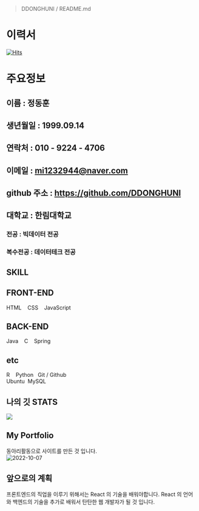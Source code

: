 > DDONGHUNI / README.md
# 이력서

<!--
**DDONGHUNI/DDONGHUNI** is a ✨ _special_ ✨ repository because its `README.md` (this file) appears on your GitHub profile.

Here are some ideas to get you started:

- 🔭 I’m currently working on ...
- 🌱 I’m currently learning ...
- 👯 I’m looking to collaborate on ...
- 🤔 I’m looking for help with ...
- 💬 Ask me about ...
- 📫 How to reach me: ...
- 😄 Pronouns: ...
- ⚡ Fun fact: ...
-->

[![Hits](https://hits.seeyoufarm.com/api/count/incr/badge.svg?url=https%3A%2F%2Fgithub.com%2FDDONGHUNI&count_bg=%23B0E9E5&title_bg=%23256457&icon=&icon_color=%23E7E7E7&title=%EB%B0%A9%EB%AC%B8&edge_flat=false)](https://hits.seeyoufarm.com)                 

# 주요정보
## 이름 : 정동훈
## 생년월일 : 1999.09.14
## 연락처 : 010 - 9224 - 4706
## 이메일 : mi1232944@naver.com
## github 주소 : https://github.com/DDONGHUNI
## 대학교 : 한림대학교

### 전공 : 빅데이터 전공
### 복수전공 : 데이터테크 전공

## SKILL
<tr> <h2>FRONT-END</h2>
  <td> HTML </td>&nbsp&nbsp<td> CSS </td>&nbsp&nbsp<td> JavaScript </td>
</tr>

<tr> <h2>BACK-END</h2>
  <td> Java </td>&nbsp&nbsp<td> C </td>&nbsp&nbsp<td> Spring </td>
</tr>

<tr> <h2>etc</h2>
  <td> R </td>&nbsp&nbsp<td> Python </td>&nbsp&nbsp<td>Git / Github </td><br/>
  <td>Ubuntu</td>&nbsp&nbsp<td>MySQL</td>
</tr>
<br>

## 나의 깃 STATS
<img src="https://github-readme-stats.vercel.app/api?username=DDONGHUNI&show_icons=true">

## My Portfolio
동아리활동으로 사이트를 만든 것 입니다.<br>
![2022-10-07](https://user-images.githubusercontent.com/105115200/198215527-a735608f-c43b-4a9d-89a6-be979b566f5d.png)

## 앞으로의 계획
프론트엔드의 직업을 이루기 위해서는 React 의 기술을 배워야합니다.
React 의 언어와 백엔드의 기술을 추가로 배워서 탄탄한 웹 개발자가 될 것 입니다.

